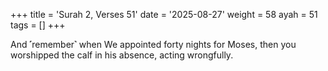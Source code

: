 +++
title = 'Surah 2, Verses 51'
date = '2025-08-27'
weight = 58
ayah = 51
tags = []
+++

And ˹remember˺ when We appointed forty nights for Moses, then you worshipped the calf in his absence, acting wrongfully.